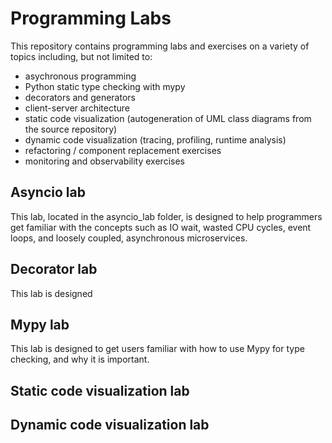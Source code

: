 # Programming Labs

This repository contains programming labs and exercises on a variety of topics including, but not limited to:
- asychronous programming
- Python static type checking with mypy
- decorators and generators
- client-server architecture
- static code visualization (autogeneration of UML class diagrams from the source repository)
- dynamic code visualization (tracing, profiling, runtime analysis)
- refactoring / component replacement exercises
- monitoring and observability exercises

## Asyncio lab
This lab, located in the asyncio_lab folder, is designed to help programmers get familiar with the concepts such as IO wait, wasted CPU cycles, event loops, and loosely coupled, asynchronous microservices.

## Decorator lab
This lab is designed 

## Mypy lab
This lab is designed to get users familiar with how to use Mypy for type checking, and why it is important.

## Static code visualization lab

## Dynamic code visualization lab
